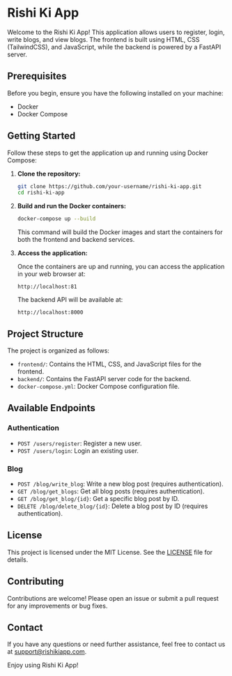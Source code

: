 
# Rishi Ki App

Welcome to the Rishi Ki App! This application allows users to register, login, write blogs, and view blogs. The frontend is built using HTML, CSS (TailwindCSS), and JavaScript, while the backend is powered by a FastAPI server.

## Prerequisites

Before you begin, ensure you have the following installed on your machine:

- Docker
- Docker Compose

## Getting Started

Follow these steps to get the application up and running using Docker Compose:

1. **Clone the repository:**

   ```sh
   git clone https://github.com/your-username/rishi-ki-app.git
   cd rishi-ki-app
   ```

2. **Build and run the Docker containers:**

   ```sh
   docker-compose up --build
   ```

   This command will build the Docker images and start the containers for both the frontend and backend services.

3. **Access the application:**

   Once the containers are up and running, you can access the application in your web browser at:

   ```
   http://localhost:81
   ```

   The backend API will be available at:

   ```
   http://localhost:8000
   ```

## Project Structure

The project is organized as follows:

- `frontend/`: Contains the HTML, CSS, and JavaScript files for the frontend.
- `backend/`: Contains the FastAPI server code for the backend.
- `docker-compose.yml`: Docker Compose configuration file.

## Available Endpoints

### Authentication

- `POST /users/register`: Register a new user.
- `POST /users/login`: Login an existing user.

### Blog

- `POST /blog/write_blog`: Write a new blog post (requires authentication).
- `GET /blog/get_blogs`: Get all blog posts (requires authentication).
- `GET /blog/get_blog/{id}`: Get a specific blog post by ID.
- `DELETE /blog/delete_blog/{id}`: Delete a blog post by ID (requires authentication).

## License

This project is licensed under the MIT License. See the [LICENSE](LICENSE) file for details.

## Contributing

Contributions are welcome! Please open an issue or submit a pull request for any improvements or bug fixes.

## Contact

If you have any questions or need further assistance, feel free to contact us at support@rishikiapp.com.

Enjoy using Rishi Ki App!
